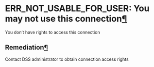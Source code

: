 ERR\_NOT\_USABLE\_FOR\_USER: You may not use this connection[¶](#err-not-usable-for-user-you-may-not-use-this-connection "Permalink to this heading")
=====================================================================================================================================================


You don’t have rights to access this connection



Remediation[¶](#remediation "Permalink to this heading")
--------------------------------------------------------


Contact DSS administrator to obtain connection access rights